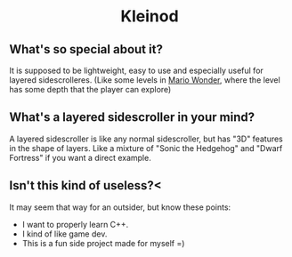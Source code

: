 <h1 align="center">Kleinod</h1>
<h2 align="left">What's so special about it?</h2>
It is supposed to be lightweight, easy to use and especially useful for layered sidescrolleres. (Like some levels in <a href="https://www.nintendo.at/Spiele/Nintendo-Switch-Spiele/Super-Mario-Bros-Wonder-2404150.html">Mario Wonder</a>, where the level has some depth that the player can explore)

<h2 align="left">What's a layered sidescroller in your mind?</h1>
A layered sidescroller is like any normal sidescroller, but has "3D" features in the shape of layers. Like a mixture of "Sonic the Hedgehog" and "Dwarf Fortress" if you want a direct example. 

<h2 align="left">Isn't this kind of useless?<</h2>
It may seem that way for an outsider, but know these points:
  
- I want to properly learn C++.
- I kind of like game dev.
- This is a fun side project made for myself =)

